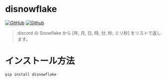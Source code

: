 # disnowflake
[![GitHub](https://img.shields.io/github/license/peco2282/disnowflake)](https://github.com/peco2282/disnowflake/blob/main/LICENSE)
[![Github](https://img.shields.io/badge/version-1.1.0-blue.svg)](https://github.com/peco2282/disnowflake/blob/main/main.py)

> discord の Snowflake から [年, 月, 日, 時, 分, 秒, ミリ秒] をリストで返します。

# インストール方法
`pip install disnowflake`
